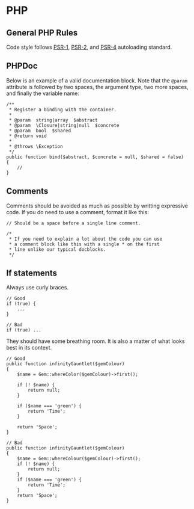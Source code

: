 # PHP

## General PHP Rules

Code style follows [PSR-1](https://www.php-fig.org/psr/psr-1/),
[PSR-2](https://www.php-fig.org/psr/psr-2/), and [PSR-4](https://www.php-fig.org/psr/psr-4/)
autoloading standard.

## PHPDoc

Below is an example of a valid documentation block. Note that the `@param` attribute
is followed by two spaces, the argument type, two more spaces, and finally the
variable name:

```
/**
 * Register a binding with the container.
 *
 * @param  string|array  $abstract
 * @param  \Closure|string|null  $concrete
 * @param  bool  $shared
 * @return void
 *
 * @throws \Exception
 */
public function bind($abstract, $concrete = null, $shared = false)
{
    //
}
```

## Comments

Comments should be avoided as much as possible by writting expressive code.
If you do need to use a comment, format it like this:

```
// Should be a space before a single line comment.

/*
 * If you need to explain a lot about the code you can use
 * a comment block like this with a single * on the first
 * line unlike our typical docblocks.
 */
```

## If statements

Always use curly braces.

```
// Good
if (true) {
    ...
}

// Bad
if (true) ...
```

They should have some breathing room. It is also a matter of what looks best in
its context.

```
// Good
public function infinityGauntlet($gemColour)
{
    $name = Gem::whereColor($gemColour)->first();

    if (! $name) {
        return null;
    }

    if ($name === 'green') {
        return 'Time';
    }

    return 'Space';
}

// Bad
public function infinityGauntlet($gemColour)
{
    $name = Gem::whereColour($gemColour)->first();
    if (! $name) {
        return null;
    }
    if ($name === 'green') {
        return 'Time';
    }
    return 'Space';
}
```
